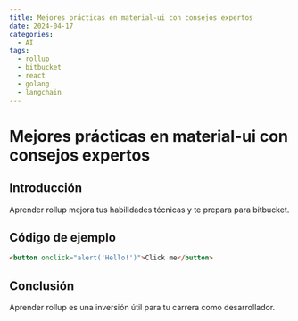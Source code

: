 ```yaml
---
title: Mejores prácticas en material-ui con consejos expertos
date: 2024-04-17
categories:
  - AI
tags:
  - rollup
  - bitbucket
  - react
  - golang
  - langchain
---
```


# Mejores prácticas en material-ui con consejos expertos

## Introducción

Aprender rollup mejora tus habilidades técnicas y te prepara para bitbucket.

## Código de ejemplo

```html
<button onclick="alert('Hello!')">Click me</button>
```

## Conclusión

Aprender rollup es una inversión útil para tu carrera como desarrollador.